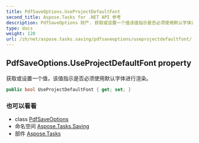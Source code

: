 ```yaml
---
title: PdfSaveOptions.UseProjectDefaultFont
second_title: Aspose.Tasks for .NET API 参考
description: PdfSaveOptions 财产. 获取或设置一个值该值指示是否必须使用默认字体进行渲染
type: docs
weight: 120
url: /zh/net/aspose.tasks.saving/pdfsaveoptions/useprojectdefaultfont/
---
```

## PdfSaveOptions.UseProjectDefaultFont property

获取或设置一个值，该值指示是否必须使用默认字体进行渲染。

```csharp
public bool UseProjectDefaultFont { get; set; }
```

### 也可以看看

* class [PdfSaveOptions](../)
* 命名空间 [Aspose.Tasks.Saving](../../pdfsaveoptions/)
* 部件 [Aspose.Tasks](../../../)


